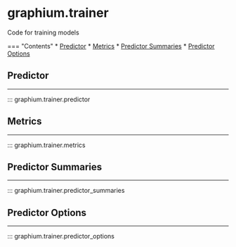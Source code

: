 graphium.trainer
====================

Code for training models

=== "Contents"
    * [Predictor](#predictor)
    * [Metrics](#metrics)
    * [Predictor Summaries](#predictor-summaries)
    * [Predictor Options](#predictor-options)


## Predictor
------------
::: graphium.trainer.predictor


## Metrics
------------
::: graphium.trainer.metrics


## Predictor Summaries
------------
::: graphium.trainer.predictor_summaries


## Predictor Options
------------
::: graphium.trainer.predictor_options


